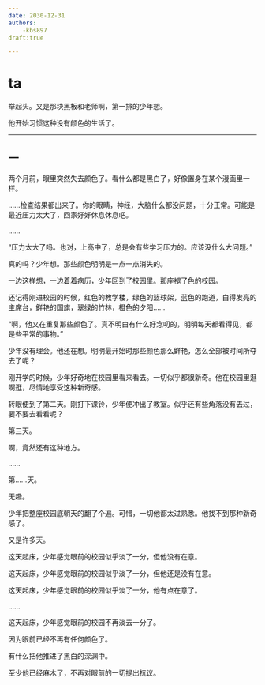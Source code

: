 ```yaml
---
date: 2030-12-31
authors:
    -kbs897
draft:true

---
```


# ta

举起头。又是那块黑板和老师啊，第一排的少年想。

他开始习惯这种没有颜色的生活了。

---

## 一

两个月前，眼里突然失去颜色了。看什么都是黑白了，好像置身在某个漫画里一样。

……检查结果都出来了。你的眼睛，神经，大脑什么都没问题，十分正常。可能是最近压力太大了，回家好好休息休息吧。

……

“压力太大了吗。也对，上高中了，总是会有些学习压力的。应该没什么大问题。”

真的吗？少年想。那些颜色明明是一点一点消失的。

一边这样想，一边着着病历，少年回到了校园里。那座褪了色的校园。

还记得刚进校园的时候，红色的教学楼，绿色的篮球架，蓝色的跑道，白得发亮的主席台，鲜艳的国旗，翠绿的竹林，橙色的夕阳……

“啊，他又在重复那些颜色了。真不明白有什么好念叨的，明明每天都看得见，都是些平常的事物。”

少年没有理会。他还在想。明明最开始时那些颜色那么鲜艳，怎么全部被时间所夺去了呢？

刚开学的时候，少年好奇地在校园里看来看去。一切似乎都很新奇。他在校园里逛啊逛，尽情地享受这种新奇感。

转眼便到了第二天。刚打下课铃，少年便冲出了教室。似乎还有些角落没有去过，要不要去看看呢？

第三天。

啊，竟然还有这种地方。

……

第……天。

无趣。

少年把整座校园底朝天的翻了个遍。可惜，一切他都太过熟悉。他找不到那种新奇感了。

又是许多天。

这天起床，少年感觉眼前的校园似乎淡了一分，但他没有在意。

这天起床，少年感觉眼前的校园似乎淡了一分，但他还是没有在意。

这天起床，少年感觉眼前的校园似乎淡了一分，他有点在意了。

……

这天起床，少年感觉眼前的校园不再淡去一分了。

因为眼前已经不再有任何颜色了。

有什么把他推进了黑白的深渊中。

至少他已经麻木了，不再对眼前的一切提出抗议。

